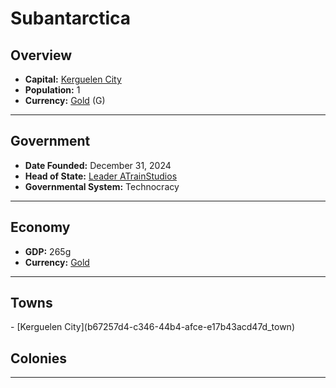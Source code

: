 <!--UNDEDITED FILE, remove this entire line if this file has been edited!-->
# <!--NAME-->Subantarctica<!--NAME-->

## Overview

- **Capital:** <!--CAPITAL_LINK-->[Kerguelen City](b67257d4-c346-44b4-afce-e17b43acd47d_town)<!--CAPITAL_LINK-->
- **Population:** <!--POPULATION-->1<!--POPULATION-->
- **Currency:** <!--CURRENCY_LINK-->[Gold](Gold_currency)<!--CURRENCY_LINK--> (<!--CURRENCY_ABV-->G<!--CURRENCY_ABV-->)

---

## Government

- **Date Founded:** <!--FOUNDED-->December 31, 2024<!--FOUNDED-->
- **Head of State:** <!--LEADER_TITLE_LINK-->[Leader ATrainStudios](ATrainStudios_user)<!--LEADER_TITLE_LINK-->
- **Governmental System:** <!--GOVERNMENT-->Technocracy<!--GOVERNMENT-->

---

## Economy

- **GDP:** <!--GDP-->265g<!--GDP-->
- **Currency:** <!--CURRENCY_LINK-->[Gold](Gold_currency)<!--CURRENCY_LINK-->

---

## Towns

<!--TOWNS-->- [Kerguelen City](b67257d4-c346-44b4-afce-e17b43acd47d_town)<!--TOWNS-->

## Colonies

<!--COLONIES--><!--COLONIES-->

---
